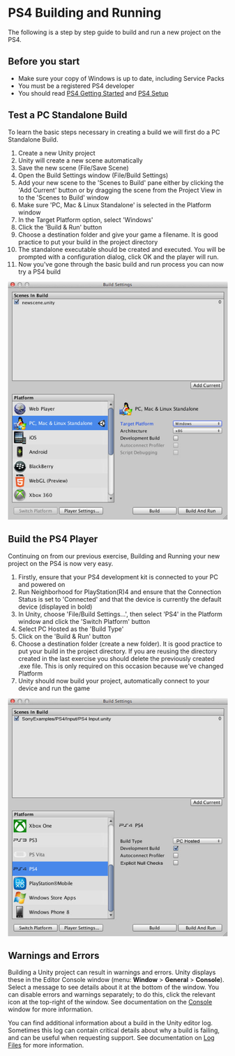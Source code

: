 PS4 Building and Running
=====

The following is a step by step guide to build and run a new project on the PS4.

## Before you start
* Make sure your copy of Windows is up to date, including Service Packs
* You must be a registered PS4 developer
* You should read [PS4 Getting Started](PS4GettingStarted) and [PS4 Setup](PS4Setup)

## Test a PC Standalone Build
To learn the basic steps necessary in creating a build we will first do a PC Standalone Build.

1. Create a new Unity project
1. Unity will create a new scene automatically
1. Save the new scene (File/Save Scene)
1. Open the Build Settings window (File/Build Settings)
1. Add your new scene to the 'Scenes to Build' pane either by clicking the 'Add Current' button or by dragging the scene from the Project View in to the 'Scenes to Build' window
1. Make sure 'PC, Mac & Linux Standalone' is selected in the Platform window
1. In the Target Platform option, select 'Windows'
1. Click the 'Build & Run' button
1. Choose a destination folder and give your game a filename. It is good practice to put your build in the project directory
1. The standalone executable should be created and executed. You will be prompted with a configuration dialog, click OK and the player will run.
1. Now you've gone through the basic build and run process you can now try a PS4 build



![](../uploads/Main/psvita_build_and_run_pc_standalone.jpg) 



## Build the PS4 Player
Continuing on from our previous exercise, Building and Running your new project on the PS4 is now very easy.

1. Firstly, ensure that your PS4 development kit is connected to your PC and powered on
1. Run Neighborhood for PlayStation(R)4 and ensure that the Connection Status is set to 'Connected' and that the device is currently the default device (displayed in bold)
1. In Unity, choose 'File/Build Settings...', then select 'PS4' in the Platform window and click the 'Switch Platform' button
1. Select PC Hosted as the 'Build Type'
1. Click on the 'Build & Run' button
1. Choose a destination folder (create a new folder). It is good practice to put your build in the project directory. If you are reusing the directory created in the last exercise you should delete the previously created .exe file. This is only required on this occasion because we've changed Platform
1. Unity should now build your project, automatically connect to your device and run the game


![](../uploads/Main/ps4_build_and_run.jpg) 


## Warnings and Errors
Building a Unity project can result in warnings and errors. Unity displays these in the Editor Console window (menu: **Window** &gt; **General** &gt; **Console**). Select a message to see details about it at the bottom of the window. You can disable errors and warnings separately; to do this, click the relevant icon at the top-right of the window. See documentation on the [Console](Console) window for more information.
    
You can find additional information about a build in the Unity editor log. Sometimes this log can contain critical details about why a build is failing, and can be useful when requesting support. See documentation on [Log Files](https://docs.unity3d.com/Manual/LogFiles.html) for more information.

